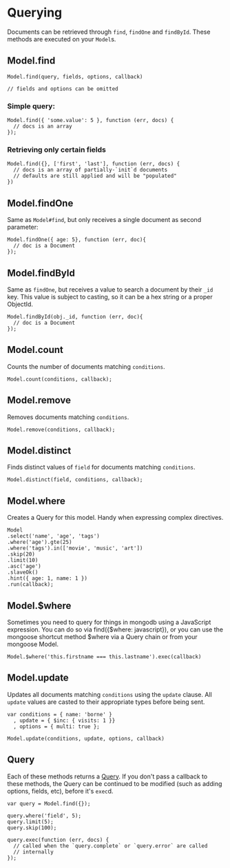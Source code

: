 
Querying
=================

Documents can be retrieved through `find`, `findOne` and `findById`. These
methods are executed on your `Model`s.

## Model.find

    Model.find(query, fields, options, callback)

    // fields and options can be omitted

### Simple query:

    Model.find({ 'some.value': 5 }, function (err, docs) {
      // docs is an array
    });

### Retrieving only certain fields

    Model.find({}, ['first', 'last'], function (err, docs) {
      // docs is an array of partially-`init`d documents
      // defaults are still applied and will be "populated"
    })

## Model.findOne

Same as `Model#find`, but only receives a single document as second parameter:

    Model.findOne({ age: 5}, function (err, doc){
      // doc is a Document
    });

## Model.findById

Same as `findOne`, but receives a value to search a document by their `_id`
key. This value is subject to casting, so it can be a hex string or a proper 
ObjectId.

    Model.findById(obj._id, function (err, doc){
      // doc is a Document
    });

## Model.count

Counts the number of documents matching `conditions`.

    Model.count(conditions, callback);

## Model.remove

Removes documents matching `conditions`.

    Model.remove(conditions, callback);

## Model.distinct

Finds distinct values of `field` for documents matching `conditions`.

    Model.distinct(field, conditions, callback);

## Model.where

Creates a Query for this model.
Handy when expressing complex directives.

    Model
    .select('name', 'age', 'tags')
    .where('age').gte(25)
    .where('tags').in(['movie', 'music', 'art'])
    .skip(20)
    .limit(10)
    .asc('age')
    .slaveOk()
    .hint({ age: 1, name: 1 })
    .run(callback);

## Model.$where

Sometimes you need to query for things in mongodb using a JavaScript
expression. You can do so via find({$where: javascript}), or you can
use the mongoose shortcut method $where via a Query chain or from
your mongoose Model.

    Model.$where('this.firstname === this.lastname').exec(callback)

## Model.update

Updates all documents matching `conditions` using the `update` clause. All
`update` values are casted to their appropriate types before being sent.

    var conditions = { name: 'borne' }
      , update = { $inc: { visits: 1 }}
      , options = { multi: true };

    Model.update(conditions, update, options, callback)

## Query

Each of these methods returns a [Query](https://github.com/LearnBoost/mongoose/blob/master/lib/query.js).
If you don't pass a callback to these methods, the Query can be continued to be
modified (such as adding options, fields, etc), before it's `exec`d.

    var query = Model.find({});

    query.where('field', 5);
    query.limit(5);
    query.skip(100);

    query.exec(function (err, docs) {
      // called when the `query.complete` or `query.error` are called
      // internally
    });
